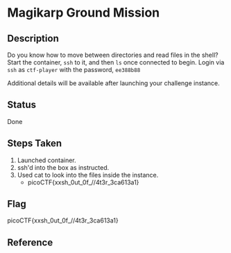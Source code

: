 # Magikarp Ground Mission

## Description

Do you know how to move between directories and read files in the shell? Start the container, `ssh` to it, and then `ls` once connected to begin. Login via `ssh` as `ctf-player` with the password, `ee388b88`

Additional details will be available after launching your challenge instance.

## Status

Done

## Steps Taken
1. Launched container.
2. ssh'd into the box as instructed.
3. Used cat to look into the files inside the instance.
    - picoCTF{xxsh_0ut_0f_\/\/4t3r_3ca613a1}

## Flag

picoCTF{xxsh_0ut_0f_\/\/4t3r_3ca613a1}

## Reference

